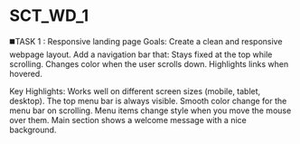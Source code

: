 # SCT_WD_1
◼️TASK 1 : Responsive landing page Goals: Create a clean and responsive webpage layout. Add a navigation bar that: Stays fixed at the top while scrolling. Changes color when the user scrolls down. Highlights links when hovered.

Key Highlights: Works well on different screen sizes (mobile, tablet, desktop). The top menu bar is always visible. Smooth color change for the menu bar on scrolling. Menu items change style when you move the mouse over them. Main section shows a welcome message with a nice background.

